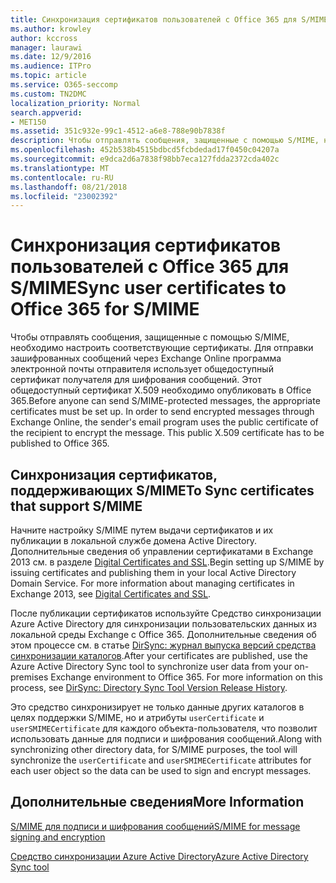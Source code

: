 ```yaml
---
title: Синхронизация сертификатов пользователей с Office 365 для S/MIME
ms.author: krowley
author: kccross
manager: laurawi
ms.date: 12/9/2016
ms.audience: ITPro
ms.topic: article
ms.service: O365-seccomp
ms.custom: TN2DMC
localization_priority: Normal
search.appverid:
- MET150
ms.assetid: 351c932e-99c1-4512-a6e8-788e90b7838f
description: Чтобы отправлять сообщения, защищенные с помощью S/MIME, необходимо настроить соответствующие сертификаты. Для отправки зашифрованных сообщений через Exchange Online программа электронной почты отправителя использует общедоступный сертификат получателя для шифрования сообщений. Этот общедоступный сертификат X.509 необходимо опубликовать в Office 365.
ms.openlocfilehash: 452b538b4515bdbcd5fcbdedad17f0450c04207a
ms.sourcegitcommit: e9dca2d6a7838f98bb7eca127fdda2372cda402c
ms.translationtype: MT
ms.contentlocale: ru-RU
ms.lasthandoff: 08/21/2018
ms.locfileid: "23002392"
---
```

# <a name="sync-user-certificates-to-office-365-for-smime"></a><span data-ttu-id="bbe21-105">Синхронизация сертификатов пользователей с Office 365 для S/MIME</span><span class="sxs-lookup"><span data-stu-id="bbe21-105">Sync user certificates to Office 365 for S/MIME</span></span>

<span data-ttu-id="bbe21-p102">Чтобы отправлять сообщения, защищенные с помощью S/MIME, необходимо настроить соответствующие сертификаты. Для отправки зашифрованных сообщений через Exchange Online программа электронной почты отправителя использует общедоступный сертификат получателя для шифрования сообщений. Этот общедоступный сертификат X.509 необходимо опубликовать в Office 365.</span><span class="sxs-lookup"><span data-stu-id="bbe21-p102">Before anyone can send S/MIME-protected messages, the appropriate certificates must be set up. In order to send encrypted messages through Exchange Online, the sender's email program uses the public certificate of the recipient to encrypt the message. This public X.509 certificate has to be published to Office 365.</span></span>
  
## <a name="to-sync-certificates-that-support-smime"></a><span data-ttu-id="bbe21-109">Синхронизация сертификатов, поддерживающих S/MIME</span><span class="sxs-lookup"><span data-stu-id="bbe21-109">To Sync certificates that support S/MIME</span></span>

<span data-ttu-id="bbe21-p103">Начните настройку S/MIME путем выдачи сертификатов и их публикации в локальной службе домена Active Directory. Дополнительные сведения об управлении сертификатами в Exchange 2013 см. в разделе [Digital Certificates and SSL](http://technet.microsoft.com/library/a9e2e08c-d46a-4135-a387-eb653212b676.aspx).</span><span class="sxs-lookup"><span data-stu-id="bbe21-p103">Begin setting up S/MIME by issuing certificates and publishing them in your local Active Directory Domain Service. For more information about managing certificates in Exchange 2013, see [Digital Certificates and SSL](http://technet.microsoft.com/library/a9e2e08c-d46a-4135-a387-eb653212b676.aspx).</span></span>
  
<span data-ttu-id="bbe21-p104">После публикации сертификатов используйте Средство синхронизации Azure Active Directory для синхронизации пользовательских данных из локальной среды Exchange с Office 365. Дополнительные сведения об этом процессе см. в статье [DirSync: журнал выпуска версий средства синхронизации каталогов](https://go.microsoft.com/fwlink/p/?LinkId=392587).</span><span class="sxs-lookup"><span data-stu-id="bbe21-p104">After your certificates are published, use the Azure Active Directory Sync tool to synchronize user data from your on-premises Exchange environment to Office 365. For more information on this process, see [DirSync: Directory Sync Tool Version Release History](https://go.microsoft.com/fwlink/p/?LinkId=392587).</span></span>
  
<span data-ttu-id="bbe21-114">Это средство синхронизирует не только данные других каталогов в целях поддержки S/MIME, но и атрибуты  `userCertificate` и  `userSMIMECertificate` для каждого объекта-пользователя, что позволит использовать данные для подписи и шифрования сообщений.</span><span class="sxs-lookup"><span data-stu-id="bbe21-114">Along with synchronizing other directory data, for S/MIME purposes, the tool will synchronize the  `userCertificate` and  `userSMIMECertificate` attributes for each user object so the data can be used to sign and encrypt messages.</span></span> 
  
## <a name="more-information"></a><span data-ttu-id="bbe21-115">Дополнительные сведения</span><span class="sxs-lookup"><span data-stu-id="bbe21-115">More Information</span></span>

[<span data-ttu-id="bbe21-116">S/MIME для подписи и шифрования сообщений</span><span class="sxs-lookup"><span data-stu-id="bbe21-116">S/MIME for message signing and encryption</span></span>](s-mime-for-message-signing-and-encryption.md)
  
[<span data-ttu-id="bbe21-117">Средство синхронизации Azure Active Directory</span><span class="sxs-lookup"><span data-stu-id="bbe21-117">Azure Active Directory Sync tool</span></span>](https://go.microsoft.com/fwlink/p/?LinkId=392587)
  

